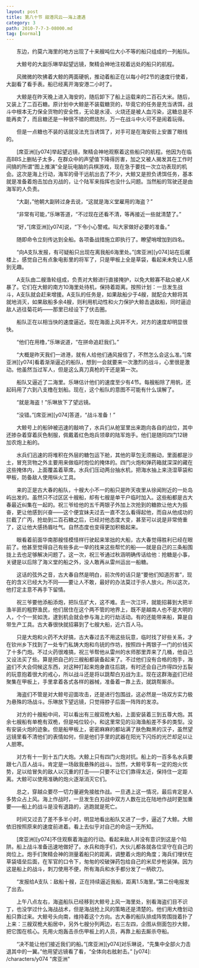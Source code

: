 ```yaml
---
layout: post
title: 第八十节 甜港风云——海上遭遇
category: 3
path: 2010-7-7-3-08000.md
tag: [normal]
---
```


　　东边，约莫六海里的地方出现了十来艘吨位大小不等的船只组成的一列船队。

　　大鲸号的大副乐琳举起望远镜，聚精会神地注视着远处的船只的航程。

　　风微微的吹拂着大鲸的两面硬帆，推动着船正在以每小时2节的速度行使着，大副看了看手表。船已经离开海安港二小时了。

　　大鲸是在昨天晚上进入海安的，随后卸下了船上运载来的二百石大米。随后，又装上了二百石糖。原计划中大鲸是不装载糖货的，毕竟它的任务是充当诱饵，战斗中根本无力保全货物的安全性，无论是水浸、火烧还是被人血污染，这糖总是不能再卖了，而且糖还是一种很不错的燃烧剂，万一在战斗中火可不是闹着玩得。

　　但是一点糖也不装的话就没法充当诱饵了，对手可是在海安街上安置了眼线的。

　　[席亚洲][y074]举起望远镜，聚精会神地观察着这些船只的航程。他因为在临高BBS上删帖子太多，在群众中的声望值下降得厉害，加之又被人揭发其在工作时间搞的所谓“图上推演”全是玩电脑的兵棋游戏，现在急于要找一次立功表现的机会。这次是海上行动，海军的骨干远航出去了不少，大鲸又是担负诱饵任务，基本就是准备着炮击加白刃战的，让个陆军来指挥也没什么问题。当然船的驾驶还是由海军的人负责。

　　“大副，”他朝大副转过身去说，“这就是海义堂雇用的海盗？”

　　“非常有可能，”乐琳答道，“不过现在还看不清，等再接近一些就清楚了。”

　　“好，”[席亚洲][y074]说，“下令小心警戒。叫大家做好必要的准备。”

　　随即命令立刻传达到全船。各项备战措施立即执行了。瞭望哨增加到四名。

　　“向A支队发报，有可疑船只出现在离我船6海里处。”[席亚洲][y074]站在后艉楼上，感觉自己有点象电影里的将军了，只是甲板上全是草袋，看起来未免让人感到无趣。

　　A支队由二艘渔轮组成，负责对大鲸进行直接掩护，以免大鲸寡不敌众被人K暴了。它们在大鲸的南方10海里处待机，保持着距离。按照计划：一旦发生战斗，A支队就会赶来增援。A支队的任务是，如果敌船少于4艘，就配合大鲸将其就地消灭，如果敌船多余4艘，则利用机动性和火力保护大鲸击退敌船，同时逼迫敌人逃往菊花屿——那里已经设下了伏击圈。

　　船队正在以相当快的速度逼近。现在海面上风并不大，对方的速度却明显很快。

　　“他们在用橹，”乐琳说道，“在拼命追赶我们。”

　　“大概是昨天我们一进港，就有人给他们通风报信了，不然怎么会这么准。”[席亚洲][y074]看着渐渐逼近的船队，想到一会就要来一次激烈的战斗，心里很是激动。他虽然当过军人，但是这么真刀真枪的干还是第一次。

　　船队又逼近了二海里。乐琳估计他们的速度至少有4节。每艘船除了用帆，还起码用了六到八支橹在划船。现在，这个船队的意图不可能有什么误解了。

　　“就是海盗！”乐琳放下了望远镜。

　　“没错。”[席亚洲][y074]答道，“战斗准备！”

　　大鲸号上的船钟被迅速的敲响了，水兵们从舱室里出来跑向各自的战位，其中还掺杂着穿着灰色制服，佩戴着红色炮兵领章的陆军炮手。他们是随同四门12磅加农炮上船的。

　　水兵们迅速的将堆积在外层的糖包运下舱，其他的草包无须搬动，里面都是沙土，冒充货物之外主要用来做临时炮位的掩体的。四门火炮和弹药箱就深深的藏在这些掩体内，上面覆盖着草席。水兵们压动两台抽水机，把海水抽上来浇湿草袋和甲板，防备敌人使用纵火工具。

　　来的正是古大春的船队，十艘大小不一的船只是昨天夜里从徐闻附近的一处岛屿出发的。虽然只不过区区十艘船，却有七艘是单干户临时加入。这些船都是古大春最近纠集在一起的。祝三爷给他的五千两银子外加上次抢到的糖款让他大为振奋，更让他感到兴奋——这个便宜妹夫过去一直不怎么看得起他，而自从他成功的拦截了广丙，抢劫到二百石糖之后，已经对他态度大变，甚至可以说是非常倚重了，这让他大感扬眉吐气。自然态度也变得更加积极起来。

　　眼看着前面华南那艘怪模怪样行驶起来笨拙的大船，古大春觉得胜利已经在眼前了。他甚至觉得自己有些多此一举的找来这些帮忙的船——就是自己的三条船围拢上去也足够解决问题了。这一次，祝三爷通过秋涵明确传话给他：抢糖是小事，关键是以后除了海义堂的船之外，没人敢再从雷州运出一船糖。

　　这话的弦外之音，古大春自然是明白，前次传的话只是“要他们知道厉害”，现在的含义已经大为不同——要让人不敢，最好的办法莫过于杀人放火。所以这次，他打定主意不再手下留情。

　　祝三爷要他添船添炮，把队伍扩大，这不难。去一次江坪，就能招募到大把半渔半匪的粗野渔民，他们居住在这个两不管的地界上，既不是越南人也不是大明的人，个个一贫如洗，逮到机会就会参与海上的行劫活动。有的还能带来船，算是自带生产工具。古大春很快就招募到了七艘大船，近六百人马。

　　只是大炮和火药不大好搞，古大春过去不用这些玩意，临时找了好些关系，才在钦州乡下找到了一处专门私铸大炮和鸟铳的作坊，按照四十两银子一门的价钱买了十多门炮。不过火药很难搞，祝三爷帮他从雷州的水师那里弄来了几桶，他自己又设法买了些。算是把自己的三艘船都装备起来了。不过他们没有合格的炮手，海盗们不大会伺候这东西，对这种打起来炮身直往后跳，有时还会自己炸得四分五裂的玩意抱着很大的戒心，所以战斗还是将以跳帮白刃战为主。现在这群海盗们已经聚集在甲板上，手里拿着各式各样的器械，准备着一靠上去，就跳帮厮杀。

　　海盗们不管是对大鲸号迎面攻击，还是进行包围战，这必然是一场双方实力极为悬殊的场战斗。乐琳放下望远镜，只觉得脖子后面一阵阵的发凉。

　　对方的十艘船中间，可以看出有三艘双桅大船，上面安装着三到五尊大炮。其余七艘船有单桅有双桅，但是吨位较小，和这里常见的沿海渔船差不多的类型。没有安装火炮的迹象。但是船甲板上，密密麻麻的都站满了肤色黝黑的汉子，虽然望远镜里看不清他们的表情如何，但是他们手里的武器在阳光下闪烁的光芒却足以让人胆寒。

　　对方有十一到十五门大炮。大鲸上只有四门火炮对抗。船上的一百多名水兵要跟七八百人战斗。肯定是一场敌我悬殊的战斗。当然，大鲸号享有一定的炮火优势，足以给冒失的敌人以沉重的打击——只要不让它们靠得太近，保持住一定距离。大鲸可以使用准确的炮火逐渐消灭它们。

　　总之，穿越众要尽一切力量避免接舷作战。一旦遇上这一情况，最后肯定是人多势众占上风。海上作战时，一旦发生白刃战中双方人数在比在陆地作战时更加重要——船上的战斗是没有退路的，逃跑就是死亡。

　　时间又过去了差不多半小时，明显地看出船队又进了一步，逼近了大鲸。大鲸依旧按照原来的速度前进着。看上去似乎对自己的命运一无所知。

　　[席亚洲][y074]不住观察着海盗的行动。看起来敌人并没有意识到这是个陷阱。船上战斗准备迅速地做好了。水兵和炮手们，大伙儿都各就各位坚守在自己的岗位上。炮手们聚精会神的测量着船只的距离，调整着火炮的角度；海兵们埋伏在草袋墙垒后面，在军官的口令下，匆匆的咬破弹药包给自己的米尼步枪装弹。因为这是船上的战斗，刺刀使用不便，所有海兵和水手都分发了一柄砍刀。

　　“发报给A支队：敌船十艘，正在持续逼近我船，距离1.5海里。”第二份电报发了出去。

　　上午八点左右，海盗船队已经移到大鲸号上风一海里处，别看海盗们目不识丁，也没学过什么海战战术，但是海战抢上风的策略还是清楚的。他们用大橹划动船只靠过来。大鲸号头向南，维持着这个方向。古大春的船队排成阵势围拢着扑了上来：三艘双桅大船居中，另外七艘分列两边，右三左四，企图从侧面包抄大鲸，把它围在核心。先用火炮轰击杀伤甲板上的人员，再靠上船去厮杀夺船。

　　“决不能让他们接近我们的船。”[席亚洲][y074]对乐琳说，“先集中全部火力击退其中的一翼。”他用望远镜看了看，“全体向右舷射击。”
[y074]: /characters/y074 "席亚洲"
